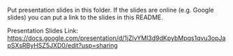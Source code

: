 Put presentation slides in this folder. If the slides are online (e.g. Google slides) you can put a link to the slides in this README.

Presentation Slides Link: https://docs.google.com/presentation/d/1jZlvYMl3d9dKpybMpqs1qvu3opJapSXsRByHSZ5JXD0/edit?usp=sharing